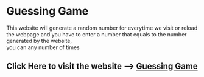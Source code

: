 <h1>Guessing Game</h1>
<p>This website will generate a random number for everytime we visit or reload the webpage and you have to enter a number that equals to the number generated by the website,<br/> you can any number of times</p>

<h2>Click Here to visit the website --> <a href="https://sspstark.github.io/Guessing-Game/"> Guessing Game</a> </h2>
